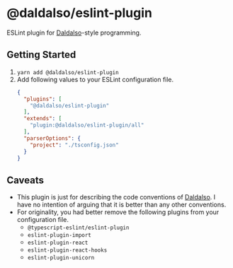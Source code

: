 # @daldalso/eslint-plugin

ESLint plugin for [Daldalso](https://daldal.so)-style programming.

## Getting Started
1. `yarn add @daldalso/eslint-plugin`
2. Add following values to your ESLint configuration file.
   ```json
   {
     "plugins": [
       "@daldalso/eslint-plugin"
     ],
     "extends": [
       "plugin:@daldalso/eslint-plugin/all"
     ],
     "parserOptions": {
       "project": "./tsconfig.json"
     }
   }
   ```

## Caveats
- This plugin is just for describing the code conventions of [Daldalso](https://daldal.so). I have no intention of arguing that it is better than any other conventions.
- For originality, you had better remove the following plugins from your configuration file.
  - `@typescript-eslint/eslint-plugin`
  - `eslint-plugin-import`
  - `eslint-plugin-react`
  - `eslint-plugin-react-hooks`
  - `eslint-plugin-unicorn`